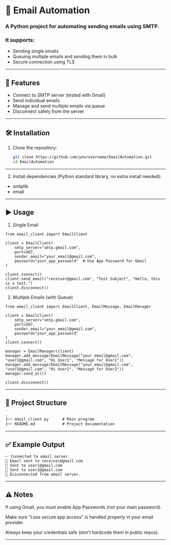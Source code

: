 # 📧 Email Automation

### A Python project for automating sending emails using **SMTP**.  
### It supports:
- Sending single emails  
- Queuing multiple emails and sending them in bulk  
- Secure connection using TLS  

---

## 🚀 Features
- Connect to SMTP server (tested with Gmail)
- Send individual emails
- Manage and send multiple emails via queue
- Disconnect safely from the server

---

## 🛠️ Installation
1. Clone the repository:
   
   ```bash
   git clone https://github.com/yourusername/EmailAutomation.git
   cd EmailAutomation
   ```
---

2. Install dependencies (Python standard library, no extra install needed):

- smtplib
- email

---

## ▶️ Usage
1. Single Email

```backtick
from email_client import EmailClient

client = EmailClient(
    smtp_server="smtp.gmail.com",
    port=587,
    sender_email="your_email@gmail.com",
    password="your_app_password"  # Use App Password for Gmail
)

client.connect()
client.send_email("receiver@gmail.com", "Test Subject", "Hello, this is a test.")
client.disconnect()
```

2. Multiple Emails (with Queue)

```backtick
from email_client import EmailClient, EmailMessage, EmailManager

client = EmailClient(
    smtp_server="smtp.gmail.com",
    port=587,
    sender_email="your_email@gmail.com",
    password="your_app_password"
)
client.connect()

manager = EmailManager(client)
manager.add_message(EmailMessage("your_email@gmail.com", "user1@gmail.com", "Hi User1", "Message for User1"))
manager.add_message(EmailMessage("your_email@gmail.com", "user2@gmail.com", "Hi User2", "Message for User2"))
manager.send_all()

client.disconnect()
```
---

## 📂 Project Structure

```markdown
.
├── email_client.py      # Main program
├── README.md            # Project documentation
```
---

## ✅ Example Output

```backtick
✅ Connected to email server.
📩 Email sent to receiver@gmail.com
📩 Sent to user1@gmail.com
📩 Sent to user2@gmail.com
🔌 Disconnected from email server.

```

---

## ⚠️ Notes

If using Gmail, you must enable App Passwords (not your main password).

Make sure "Less secure app access" is handled properly in your email provider.

Always keep your credentials safe (don’t hardcode them in public repos).

---

